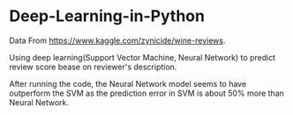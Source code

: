 # Deep-Learning-in-Python

Data From https://www.kaggle.com/zynicide/wine-reviews.

Using deep learning(Support Vector Machine, Neural Network) to predict review score bease on reviewer's description.

After running the code, the Neural Network model seems to have outperform the SVM as the prediction error in SVM is about 50% more than Neural Network.
